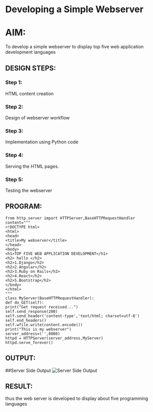 # Developing a Simple Webserver

# AIM:

To develop a simple webserver to display top five web application development languages
## DESIGN STEPS:

### Step 1:

HTML content creation 

### Step 2:

Design of webserver workflow

### Step 3:

Implementation using Python code

### Step 4:

Serving the HTML pages.

### Step 5:

Testing the webserver

## PROGRAM:
```
from http.server import HTTPServer,BaseHTTPRequestHandler
content="""
<!DOCTYPE html>
<html>
<head>
<title>My webserver</title>
</head>
<body>
<h1>TOP FIVE WEB APPLICATION DEVELOPMENT</h1>
<h2> hello </h2>
<h2>1.Django</h2>
<h2>2.Angular</h2>
<h2>3.Ruby on Rails</h2>
<h2>4.React</h2>
<h2>5.Bootstrap</h2>
</body>
</html>
"""
class MyServer(BaseHTTPRequestHandler):
def do_GET(self):
print("Get request received...")
self.send_response(200)
self.send_header('content-type','text/html; charset=utf-8')
self.end_headers()
self.wfile.write(content.encode())
print("This is my webserver")
server_address=('',8080)
httpd = HTTPServer(server_address,MyServer)
httpd.serve_forever()
```
## OUTPUT:

##Server Side Output
![Server Side Output](/downloads/serveroutput.png)


## RESULT:
thus the web server is developed to display about five programming languages

